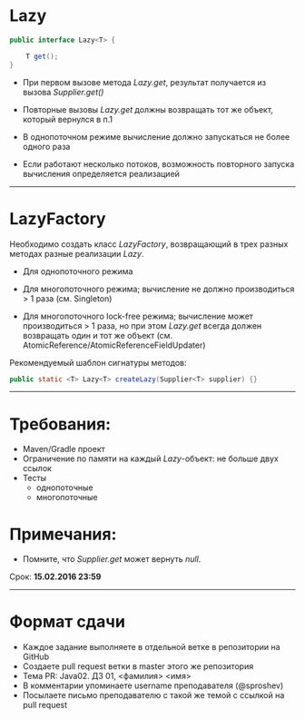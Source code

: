 # Lazy
```java
public interface Lazy<T> {

    T get();
}
```
    
* При первом вызове метода <i>Lazy.get</i>, результат получается из вызова <i>Supplier.get()</i>

* Повторные вызовы <i>Lazy.get</i> должны возвращать тот же объект, который вернулся в п.1

* В однопоточном режиме вычисление должно запускаться не более одного раза

* Если работают несколько потоков, возможность повторного запуска вычисления определяется реализацией

---

# LazyFactory

Необходимо создать класс <i>LazyFactory</i>, возвращающий в трех разных методах разные реализации <i>Lazy</i>.

* Для однопоточного режима

* Для многопоточного режима; вычисление не должно производиться > 1 раза (см. Singleton)

* Для многопоточного lock-free режима; вычисление может производиться > 1 раза, но при этом <i>Lazy.get</i> всегда должен возвращать один и тот же объект (см. AtomicReference/AtomicReferenceFieldUpdater)

Рекомендуемый шаблон сигнатуры методов:
```java
public static <T> Lazy<T> createLazy(Supplier<T> supplier) {}
```

---

# Требования:

* Maven/Gradle проект
* Ограничение по памяти на каждый <i>Lazy</i>-объект: не больше двух ссылок
* Тесты
    * однопоточные
    * многопоточные

# Примечания:

* Помните, что <i>Supplier.get</i> может вернуть <i>null</i>.

Срок: <b>15.02.2016 23:59</b>

---

# Формат сдачи

* Каждое задание выполняете в отдельной ветке в репозитории на GitHub
* Создаете pull request ветки в master этого же репозитория
* Тема PR: Java02. ДЗ 01, &lt;фамилия&gt; &lt;имя&gt;
* В комментарии упоминаете username преподавателя (@sproshev)
* Посылаете письмо преподавателю с такой же темой с ссылкой на pull request